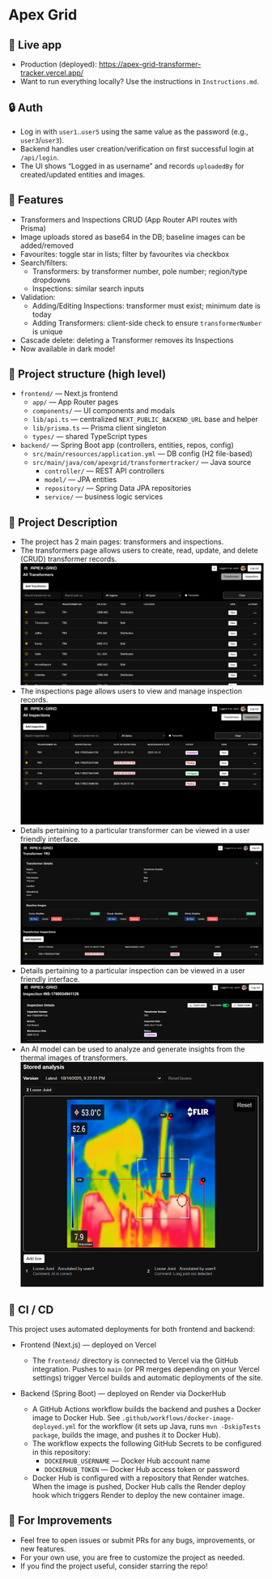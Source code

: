 # Apex Grid

## 🚀 Live app

- Production (deployed): <https://apex-grid-transformer-tracker.vercel.app/>
- Want to run everything locally? Use the instructions in `Instructions.md`.

## 🔒 Auth

- Log in with `user1`..`user5` using the same value as the password (e.g., `user3`/`user3`).
- Backend handles user creation/verification on first successful login at `/api/login`.
- The UI shows “Logged in as username” and records `uploadedBy` for created/updated entities and images.

## 💫 Features

- Transformers and Inspections CRUD (App Router API routes with Prisma)
- Image uploads stored as base64 in the DB; baseline images can be added/removed
- Favourites: toggle star in lists; filter by favourites via checkbox
- Search/filters:
  - Transformers: by transformer number, pole number; region/type dropdowns
  - Inspections: similar search inputs
- Validation:
  - Adding/Editing Inspections: transformer must exist; minimum date is today
  - Adding Transformers: client-side check to ensure `transformerNumber` is unique
- Cascade delete: deleting a Transformer removes its Inspections
- Now available in dark mode!

## 🤖 Project structure (high level)

- `frontend/` — Next.js frontend
  - `app/` — App Router pages
  - `components/` — UI components and modals
  - `lib/api.ts` — centralized `NEXT_PUBLIC_BACKEND_URL` base and helper
  - `lib/prisma.ts` — Prisma client singleton
  - `types/` — shared TypeScript types
- `backend/` — Spring Boot app (controllers, entities, repos, config)
  - `src/main/resources/application.yml` — DB config (H2 file-based)
  - `src/main/java/com/apexgrid/transformertracker/` — Java source
    - `controller/` — REST API controllers
    - `model/` — JPA entities
    - `repository/` — Spring Data JPA repositories
    - `service/` — business logic services

## 📖 Project Description

- The project has 2 main pages: transformers and inspections.
- The transformers page allows users to create, read, update, and delete (CRUD) transformer records.
![Screenshot of transformer page](transformers_page.png)
- The inspections page allows users to view and manage inspection records.
![Screenshot of inspections page](inspections_page.png)
- Details pertaining to a particular transformer can be viewed in a user friendly interface.
![Screenshot of transformer details](transformer_details.png)
- Details pertaining to a particular inspection can be viewed in a user friendly interface.
![Screenshot of inspection details](inspection_details.png)
- An AI model can be used to analyze and generate insights from the thermal images of transformers.
![Screenshot of AI inference page](ai_inference.png)

## 🔁 CI / CD

This project uses automated deployments for both frontend and backend:

- Frontend (Next.js) — deployed on Vercel
  - The `frontend/` directory is connected to Vercel via the GitHub integration. Pushes to `main` (or PR merges depending on your Vercel settings) trigger Vercel builds and automatic deployments of the site.

- Backend (Spring Boot) — deployed on Render via DockerHub
  - A GitHub Actions workflow builds the backend and pushes a Docker image to Docker Hub. See `.github/workflows/docker-image-deployed.yml` for the workflow (it sets up Java, runs `mvn -DskipTests package`, builds the image, and pushes it to Docker Hub).
  - The workflow expects the following GitHub Secrets to be configured in this repository:
    - `DOCKERHUB_USERNAME` — Docker Hub account name
    - `DOCKERHUB_TOKEN` — Docker Hub access token or password
  - Docker Hub is configured with a repository that Render watches. When the image is pushed, Docker Hub calls the Render deploy hook which triggers Render to deploy the new container image.

## 🤗 For Improvements

- Feel free to open issues or submit PRs for any bugs, improvements, or new features.
- For your own use, you are free to customize the project as needed.
- If you find the project useful, consider starring the repo!
